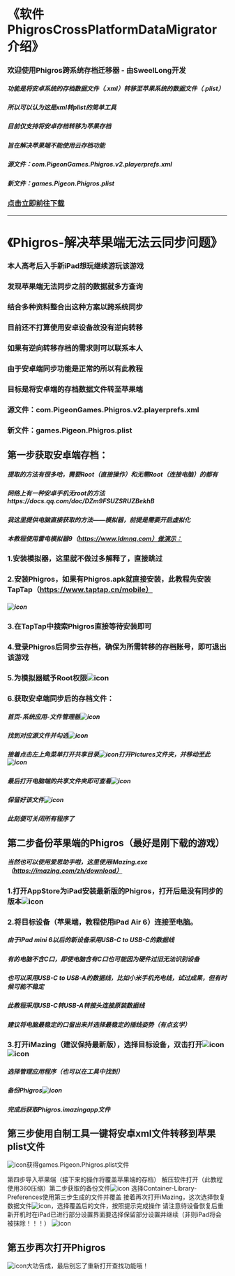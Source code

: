 # 《软件PhigrosCrossPlatformDataMigrator介绍》
### 欢迎使用Phigros跨系统存档迁移器 - 由SweelLong开发
##### 功能是将安卓系统的存档数据文件（*.xml）转移至苹果系统的数据文件（*.plist）
##### 所以可以认为这是xml转plist的简单工具
##### 目前仅支持将安卓存档转移为苹果存档
##### 旨在解决苹果端不能使用云存档功能

##### 源文件：com.PigeonGames.Phigros.v2.playerprefs.xml
##### 新文件：games.Pigeon.Phigros.plist

### [点击立即前往下载](https://github.com/SweelLong/PhigrosCrossPlatformDataMigrator/releases/tag/Release)
---

# 《Phigros-解决苹果端无法云同步问题》

### 本人高考后入手新iPad想玩继续游玩该游戏
### 发现苹果端无法同步之前的数据就多方查询
### 结合多种资料整合出这种方案以跨系统同步
### 目前还不打算使用安卓设备故没有逆向转移
### 如果有逆向转移存档的需求则可以联系本人
### 由于安卓端同步功能是正常的所以有此教程
### 目标是将安卓端的存档数据文件转至苹果端
### 源文件：com.PigeonGames.Phigros.v2.playerprefs.xml
### 新文件：games.Pigeon.Phigros.plist

## 第一步获取安卓端存档：
##### 提取的方法有很多哈，需要Root（直接操作）和无需Root（连接电脑）的都有
##### 网络上有一种安卓手机无root的方法https://docs.qq.com/doc/DZm9FSUZSRUZBekhB
##### 我这里提供电脑直接获取的方法——模拟器，前提是需要开启虚拟化
##### 本教程使用雷电模拟器9（https://www.ldmnq.com）做演示：
### 1.安装模拟器，这里就不做过多解释了，直接跳过
### 2.安装Phigros，如果有Phigros.apk就直接安装，此教程先安装TapTap（https://www.taptap.cn/mobile）
##### ![icon](https://github.com/SweelLong/PhigrosCrossPlatformDataMigrator/blob/main/Phigros-%E8%A7%A3%E5%86%B3%E8%8B%B9%E6%9E%9C%E7%AB%AF%E6%97%A0%E6%B3%95%E4%BA%91%E5%90%8C%E6%AD%A5%E9%97%AE%E9%A2%98/1.png)
### 3.在TapTap中搜索Phigros直接等待安装即可
### 4.登录Phigros后同步云存档，确保为所需转移的存档账号，即可退出该游戏
### 5.为模拟器赋予Root权限![icon](https://github.com/SweelLong/PhigrosCrossPlatformDataMigrator/blob/main/Phigros-%E8%A7%A3%E5%86%B3%E8%8B%B9%E6%9E%9C%E7%AB%AF%E6%97%A0%E6%B3%95%E4%BA%91%E5%90%8C%E6%AD%A5%E9%97%AE%E9%A2%98/2.png)
### 6.获取安卓端同步后的存档文件：
##### 首页-系统应用-文件管理器![icon](https://github.com/SweelLong/PhigrosCrossPlatformDataMigrator/blob/main/Phigros-%E8%A7%A3%E5%86%B3%E8%8B%B9%E6%9E%9C%E7%AB%AF%E6%97%A0%E6%B3%95%E4%BA%91%E5%90%8C%E6%AD%A5%E9%97%AE%E9%A2%98/3.png)
##### 找到对应源文件并勾选![icon](https://github.com/SweelLong/PhigrosCrossPlatformDataMigrator/blob/main/Phigros-%E8%A7%A3%E5%86%B3%E8%8B%B9%E6%9E%9C%E7%AB%AF%E6%97%A0%E6%B3%95%E4%BA%91%E5%90%8C%E6%AD%A5%E9%97%AE%E9%A2%98/4.png)
##### 接着点击左上角菜单打开共享目录![icon](https://github.com/SweelLong/PhigrosCrossPlatformDataMigrator/blob/main/Phigros-%E8%A7%A3%E5%86%B3%E8%8B%B9%E6%9E%9C%E7%AB%AF%E6%97%A0%E6%B3%95%E4%BA%91%E5%90%8C%E6%AD%A5%E9%97%AE%E9%A2%98/5.png)打开Pictures文件夹，并移动至此![icon](https://github.com/SweelLong/PhigrosCrossPlatformDataMigrator/blob/main/Phigros-%E8%A7%A3%E5%86%B3%E8%8B%B9%E6%9E%9C%E7%AB%AF%E6%97%A0%E6%B3%95%E4%BA%91%E5%90%8C%E6%AD%A5%E9%97%AE%E9%A2%98/6.png)
##### 最后打开电脑端的共享文件夹即可查看![icon](https://github.com/SweelLong/PhigrosCrossPlatformDataMigrator/blob/main/Phigros-%E8%A7%A3%E5%86%B3%E8%8B%B9%E6%9E%9C%E7%AB%AF%E6%97%A0%E6%B3%95%E4%BA%91%E5%90%8C%E6%AD%A5%E9%97%AE%E9%A2%98/7.png)
##### 保留好该文件![icon](https://github.com/SweelLong/PhigrosCrossPlatformDataMigrator/blob/main/Phigros-%E8%A7%A3%E5%86%B3%E8%8B%B9%E6%9E%9C%E7%AB%AF%E6%97%A0%E6%B3%95%E4%BA%91%E5%90%8C%E6%AD%A5%E9%97%AE%E9%A2%98/8.png)
##### 此刻便可关闭所有程序了

## 第二步备份苹果端的Phigros（最好是刚下载的游戏）
##### 当然也可以使用爱思助手啦，这里使用iMazing.exe（https://imazing.com/zh/download）
### 1.打开AppStore为iPad安装最新版的Phigros，打开后是没有同步的版本![icon](https://github.com/SweelLong/PhigrosCrossPlatformDataMigrator/blob/main/Phigros-%E8%A7%A3%E5%86%B3%E8%8B%B9%E6%9E%9C%E7%AB%AF%E6%97%A0%E6%B3%95%E4%BA%91%E5%90%8C%E6%AD%A5%E9%97%AE%E9%A2%98/9.png)
### 2.将目标设备（苹果端，教程使用iPad Air 6）连接至电脑。
##### 由于iPad mini 6以后的新设备采用USB-C to USB-C的数据线
##### 有的电脑不含C口，即使电脑含有C口也可能因为硬件过旧无法识别设备
##### 也可以采用USB-C to USB-A的数据线，比如小米手机充电线，试过成果，但有时候可能不稳定
##### 此教程采用USB-C转USB-A转接头连接原装数据线
##### 建议将电脑最稳定的口留出来并选择最稳定的插线姿势（有点玄学）
### 3.打开iMazing（建议保持最新版），选择目标设备，双击打开![icon](https://github.com/SweelLong/PhigrosCrossPlatformDataMigrator/blob/main/Phigros-%E8%A7%A3%E5%86%B3%E8%8B%B9%E6%9E%9C%E7%AB%AF%E6%97%A0%E6%B3%95%E4%BA%91%E5%90%8C%E6%AD%A5%E9%97%AE%E9%A2%98/10.png)![icon](https://github.com/SweelLong/PhigrosCrossPlatformDataMigrator/blob/main/Phigros-%E8%A7%A3%E5%86%B3%E8%8B%B9%E6%9E%9C%E7%AB%AF%E6%97%A0%E6%B3%95%E4%BA%91%E5%90%8C%E6%AD%A5%E9%97%AE%E9%A2%98/10.png)
##### 选择管理应用程序（也可以在工具中找到）
##### 备份Phigros![icon](https://github.com/SweelLong/PhigrosCrossPlatformDataMigrator/blob/main/Phigros-%E8%A7%A3%E5%86%B3%E8%8B%B9%E6%9E%9C%E7%AB%AF%E6%97%A0%E6%B3%95%E4%BA%91%E5%90%8C%E6%AD%A5%E9%97%AE%E9%A2%98/12.png)
##### 完成后获取Phigros.imazingapp文件

## 第三步使用自制工具一键将安卓xml文件转移到苹果plist文件
![icon](https://github.com/SweelLong/PhigrosCrossPlatformDataMigrator/blob/main/Phigros-%E8%A7%A3%E5%86%B3%E8%8B%B9%E6%9E%9C%E7%AB%AF%E6%97%A0%E6%B3%95%E4%BA%91%E5%90%8C%E6%AD%A5%E9%97%AE%E9%A2%98/13.png)获得games.Pigeon.Phigros.plist文件

第四步导入苹果端（接下来的操作将覆盖苹果端的存档）
解压软件打开（此教程使用360压缩）第二步获取的备份文件![icon](https://github.com/SweelLong/PhigrosCrossPlatformDataMigrator/blob/main/Phigros-%E8%A7%A3%E5%86%B3%E8%8B%B9%E6%9E%9C%E7%AB%AF%E6%97%A0%E6%B3%95%E4%BA%91%E5%90%8C%E6%AD%A5%E9%97%AE%E9%A2%98/14.png)
选择Container-Library-Preferences使用第三步生成的文件并覆盖
接着再次打开iMazing，这次选择恢复数据文件![icon](https://github.com/SweelLong/PhigrosCrossPlatformDataMigrator/blob/main/Phigros-%E8%A7%A3%E5%86%B3%E8%8B%B9%E6%9E%9C%E7%AB%AF%E6%97%A0%E6%B3%95%E4%BA%91%E5%90%8C%E6%AD%A5%E9%97%AE%E9%A2%98/15.png)，选择覆盖后的文件，按照提示完成操作
请注意待设备恢复后重新开机时在iPad已进行部分设置界面要选择保留部分设置并继续（非则iPad将会被抹除！！！）
![icon](https://github.com/SweelLong/PhigrosCrossPlatformDataMigrator/blob/main/Phigros-%E8%A7%A3%E5%86%B3%E8%8B%B9%E6%9E%9C%E7%AB%AF%E6%97%A0%E6%B3%95%E4%BA%91%E5%90%8C%E6%AD%A5%E9%97%AE%E9%A2%98/16.png)

## 第五步再次打开Phigros
![icon](https://github.com/SweelLong/PhigrosCrossPlatformDataMigrator/blob/main/Phigros-%E8%A7%A3%E5%86%B3%E8%8B%B9%E6%9E%9C%E7%AB%AF%E6%97%A0%E6%B3%95%E4%BA%91%E5%90%8C%E6%AD%A5%E9%97%AE%E9%A2%98/17.png)大功告成，最后别忘了重新打开查找功能哦！
